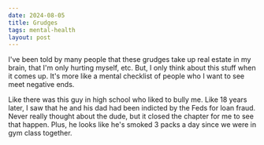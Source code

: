 ```yaml
---
date: 2024-08-05
title: Grudges
tags: mental-health
layout: post
---
```


I've been told by many people that these grudges take up real estate in my brain, that I'm only hurting myself, etc. But, I only think about this stuff when it comes up. It's more like a mental checklist of people who I want to see meet negative ends.

Like there was this guy in high school who liked to bully me. Like 18 years later, I saw that he and his dad had been indicted by the Feds for loan fraud. Never really thought about the dude, but it closed the chapter for me to see that happen. Plus, he looks like he's smoked 3 packs a day since we were in gym class together.

